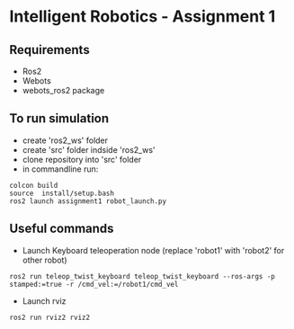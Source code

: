 # Intelligent Robotics - Assignment 1

## Requirements
- Ros2
- Webots
- webots_ros2 package

## To run simulation
- create 'ros2_ws' folder
- create 'src' folder indside 'ros2_ws'
- clone repository into 'src' folder
- in commandline run:
```
colcon build
source  install/setup.bash
ros2 launch assignment1 robot_launch.py
```

## Useful commands
- Launch Keyboard teleoperation node (replace 'robot1' with 'robot2' for other robot)
```
ros2 run teleop_twist_keyboard teleop_twist_keyboard --ros-args -p stamped:=true -r /cmd_vel:=/robot1/cmd_vel
```
- Launch rviz
```
ros2 run rviz2 rviz2
```
